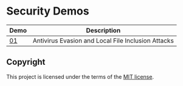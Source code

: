 # Security Demos

| Demo                     | Description      |
| ------------------------ | ---------------- |
| [01](/demo-01/README.md) | Antivirus Evasion and Local File Inclusion Attacks |

## Copyright
This project is licensed under the terms of the [MIT license](/LICENSE).
